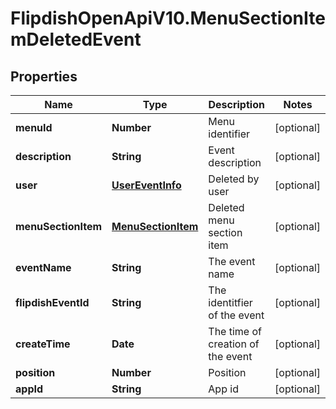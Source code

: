 # FlipdishOpenApiV10.MenuSectionItemDeletedEvent

## Properties
Name | Type | Description | Notes
------------ | ------------- | ------------- | -------------
**menuId** | **Number** | Menu identifier | [optional] 
**description** | **String** | Event description | [optional] 
**user** | [**UserEventInfo**](UserEventInfo.md) | Deleted by user | [optional] 
**menuSectionItem** | [**MenuSectionItem**](MenuSectionItem.md) | Deleted menu section item | [optional] 
**eventName** | **String** | The event name | [optional] 
**flipdishEventId** | **String** | The identitfier of the event | [optional] 
**createTime** | **Date** | The time of creation of the event | [optional] 
**position** | **Number** | Position | [optional] 
**appId** | **String** | App id | [optional] 



